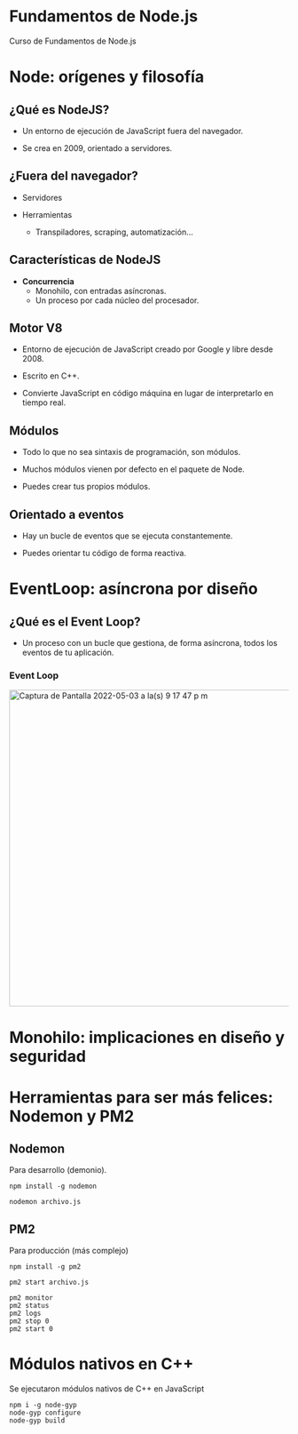 # Fundamentos de Node.js
Curso de Fundamentos de Node.js

# Node: orígenes y filosofía

## ¿Qué es NodeJS?

- Un entorno de ejecución de JavaScript fuera del navegador.

- Se crea en 2009, orientado a servidores.

## ¿Fuera del navegador?

- Servidores

- Herramientas 
    - Transpiladores, scraping, automatización...

## Características de NodeJS

- **Concurrencia**
    - Monohilo, con entradas asíncronas.
    - Un proceso por cada núcleo del procesador.

## Motor V8

- Entorno de ejecución de JavaScript creado por Google y libre desde 2008.

- Escrito en C++.

- Convierte JavaScript en código máquina en lugar de interpretarlo en tiempo real.

## Módulos

- Todo lo que no sea sintaxis de programación, son módulos.

- Muchos módulos vienen por defecto en el paquete de Node.

- Puedes crear tus propios módulos.

## Orientado a eventos

- Hay un bucle de eventos que se ejecuta constantemente.

- Puedes orientar tu código de forma reactiva.

# EventLoop: asíncrona por diseño

## ¿Qué es el Event Loop?

- Un proceso con un bucle que gestiona, de forma asíncrona, todos los eventos de tu aplicación.

### Event Loop

<img width="570" alt="Captura de Pantalla 2022-05-03 a la(s) 9 17 47 p m" src="https://user-images.githubusercontent.com/56992179/170213487-02f785b2-6c43-4d22-b103-542b89dd8edc.png">

# Monohilo: implicaciones en diseño y seguridad

# Herramientas para ser más felices: Nodemon y PM2

## Nodemon

Para desarrollo (demonio).

```
npm install -g nodemon

nodemon archivo.js
```

## PM2

Para producción (más complejo)

```
npm install -g pm2

pm2 start archivo.js

pm2 monitor
pm2 status
pm2 logs
pm2 stop 0
pm2 start 0
```

# Módulos nativos en C++

Se ejecutaron módulos nativos de C++ en JavaScript

```
npm i -g node-gyp
node-gyp configure
node-gyp build
```